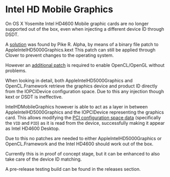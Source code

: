 Intel HD Mobile Graphics
=====================

On OS X Yosemite Intel HD4600 Mobile graphic cards are no longer supported out of the box, even when injecting a different device ID through DSDT.

A [solution](http://pikeralpha.wordpress.com/2014/09/10/experimental-bin-patch-for-hd4600-mobile-gt2/) was found by Pike R. Alpha, by means of a binary file patch to AppleIntelHD5000Graphics.kext
This patch can still be applied through Clover to prevent changes to the operating system.

However an [additional patch](http://www.tonymacx86.com/yosemite-laptop-support/145427-fix-intel-hd4400-hd4600-mobile-yosemite.html) is required to enable OpenCL/OpenGL without problems.

When looking in detail, both AppleIntelHD5000Graphics and OpenCL.Framework retrieve the graphics device and product ID directly from the IOPCIDevice configuration space.
Due to this any injection though kext or DSDT is ineffective.

IntelHDMobileGraphics however is able to act as a layer in between AppleIntelHD5000Graphics and the IOPCIDevice representing the graphics card.
This allows modifying the [PCI configuration space data](http://en.wikipedia.org/wiki/PCI_configuration_space) (specifically the `VID` and `PID`) as it is read from the device, successfully making it appear as Intel HD4600 Desktop.

Due to this no patches are needed to either AppleIntelHD5000Graphics or OpenCL.Framework and the Intel HD4600 should work out of the box.

Currently this is in proof of concept stage, but it can be enhanced to also take care of the device ID matching.

A pre-release testing build can be found in the releases section.
